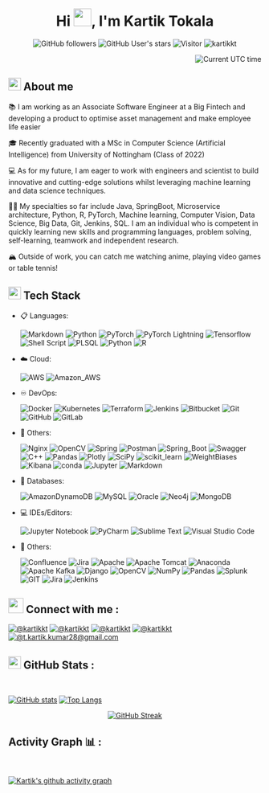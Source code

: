 <h1 align="center">Hi <img src="https://media.giphy.com/media/hvRJCLFzcasrR4ia7z/giphy.gif" width="35">, I'm Kartik Tokala</h1>

<div align = "center">

![GitHub followers](https://img.shields.io/github/followers/kartikkt?style=social)
![GitHub User's stars](https://img.shields.io/github/stars/kartikkt?style=social) 
![Visitor](https://visitor-badge.laobi.icu/badge?page_id=kartikkt.repoName) 
<img src="https://komarev.com/ghpvc/?username=kartikkt" alt="kartikkt" />

</div>

<div align = "right"> 

  ![Current UTC time](https://jojoee.jojoee.com/api/utcnowgif?utcnow)
 
</div>

## <img src="https://c.tenor.com/NCRHhqkXrJYAAAAi/programmers-go-internet.gif" width="25"> <b> About me </b>

📚 I am working as an Associate Software Engineer at a Big Fintech and developing a product to optimise asset management and make employee life easier

🎓 Recently graduated with a MSc in Computer Science (Artificial Intelligence) from University of Nottingham (Class of 2022)

💻 As for my future, I am eager to work with engineers and scientist to build innovative and cutting-edge solutions whilst leveraging machine learning and data science techniques.

💪🏽 My specialties so far include Java, SpringBoot, Microservice architecture, Python, R, PyTorch, Machine learning, Computer Vision, Data Science, Big Data, Git, Jenkins, SQL. I am an individual who is competent in quickly learning new skills and programming languages, problem solving, self-learning, teamwork and independent research. 

🏔 Outside of work, you can catch me watching anime, playing video games or table tennis!

 
## <img src="https://media2.giphy.com/media/QssGEmpkyEOhBCb7e1/giphy.gif?cid=ecf05e47a0n3gi1bfqntqmob8g9aid1oyj2wr3ds3mg700bl&rid=giphy.gif" width ="25"><b> Tech Stack </b>

<p align="center">

- 📋 Languages:   
  
    ![Markdown](https://img.shields.io/badge/markdown-%23000000.svg?style=for-the-badge&logo=markdown&logoColor=white)
    ![Python](https://img.shields.io/badge/python-3670A0?style=for-the-badge&logo=python&logoColor=ffdd54)
    ![PyTorch](https://img.shields.io/badge/PyTorch-EE4C2C?style=for-the-badge&logo=pytorch&logoColor=white) 
    ![PyTorch Lightning](https://img.shields.io/badge/PyTorch%20Lightning-792DE4?style=for-the-badge&logo=pytorch-lightning&logoColor=white)
    ![Tensorflow](https://img.shields.io/badge/TensorFlow-FF6F00?style=for-the-badge&logo=tensorflow&logoColor=white) 
    ![Shell Script](https://img.shields.io/badge/shell_script-%23121011.svg?style=for-the-badge&logo=gnu-bash&logoColor=white)
   ![PLSQL](https://img.shields.io/badge/PLSQL-F80000?style=for-the-badge&logo=oracle&logoColor=black)
  ![Python](https://img.shields.io/badge/Python-FFD43B?style=for-the-badge&logo=python&logoColor=blue)
   ![R](https://img.shields.io/badge/R-276DC3?style=for-the-badge&logo=r&logoColor=white)
  
- ☁️ Cloud:
  
    ![AWS](https://img.shields.io/badge/AWS-%23FF9900.svg?style=for-the-badge&logo=amazon-aws&logoColor=white)
    ![Amazon_AWS](https://img.shields.io/badge/Amazon_AWS-FF9900?style=for-the-badge&logo=amazonaws&logoColor=white)
- ♾️ DevOps:
  
    ![Docker](https://img.shields.io/badge/docker-%230db7ed.svg?style=for-the-badge&logo=docker&logoColor=white)
    ![Kubernetes](https://img.shields.io/badge/kubernetes-%23326ce5.svg?style=for-the-badge&logo=kubernetes&logoColor=white)
    ![Terraform](https://img.shields.io/badge/terraform-%235835CC.svg?style=for-the-badge&logo=terraform&logoColor=white)
    ![Jenkins](https://img.shields.io/badge/jenkins-%232C5263.svg?style=for-the-badge&logo=jenkins&logoColor=white)
    ![Bitbucket](https://img.shields.io/badge/bitbucket-%230047B3.svg?style=for-the-badge&logo=bitbucket&logoColor=white)
    ![Git](https://img.shields.io/badge/git-%23F05033.svg?style=for-the-badge&logo=git&logoColor=white)
    ![GitHub](https://img.shields.io/badge/github-%23121011.svg?style=for-the-badge&logo=github&logoColor=white)
    ![GitLab](https://img.shields.io/badge/gitlab-%23181717.svg?style=for-the-badge&logo=gitlab&logoColor=white)
  
 - 🥅 Others:
  
    ![Nginx](https://img.shields.io/badge/Nginx-009639?style=for-the-badge&logo=nginx&logoColor=white)
  ![OpenCV](https://img.shields.io/badge/OpenCV-27338e?style=for-the-badge&logo=OpenCV&logoColor=white)
  ![Spring](https://img.shields.io/badge/Spring-6DB33F?style=for-the-badge&logo=spring&logoColor=white)
   ![Postman](https://img.shields.io/badge/Postman-FF6C37?style=for-the-badge&logo=Postman&logoColor=white)
  ![Spring_Boot](https://img.shields.io/badge/Spring_Boot-F2F4F9?style=for-the-badge&logo=spring-boot)
   ![Swagger](https://img.shields.io/badge/Swagger-85EA2D?style=for-the-badge&logo=Swagger&logoColor=white)
   ![C++](https://img.shields.io/badge/C%2B%2B-00599C?style=for-the-badge&logo=c%2B%2B&logoColor=white)
   ![Pandas](https://img.shields.io/badge/Pandas-2C2D72?style=for-the-badge&logo=pandas&logoColor=white)
   ![Plotly](https://img.shields.io/badge/Plotly-239120?style=for-the-badge&logo=plotly&logoColor=white)
   ![SciPy](https://img.shields.io/badge/SciPy-654FF0?style=for-the-badge&logo=SciPy&logoColor=white)
  ![scikit_learn](https://img.shields.io/badge/scikit_learn-F7931E?style=for-the-badge&logo=scikit-learn&logoColor=white)
  ![WeightBiases](https://img.shields.io/badge/Weights_&_Biases-FFBE00?style=for-the-badge&logo=WeightsAndBiases&logoColor=white)
   ![Kibana](https://img.shields.io/badge/Kibana-005571?style=for-the-badge&logo=Kibana&logoColor=white)
   ![conda](https://img.shields.io/badge/conda-342B029.svg?&style=for-the-badge&logo=anaconda&logoColor=white)
   ![Jupyter](https://img.shields.io/badge/Jupyter-F37626.svg?&style=for-the-badge&logo=Jupyter&logoColor=white)
   ![Markdown](https://img.shields.io/badge/Markdown-000000?style=for-the-badge&logo=markdown&logoColor=white) 
  
- 💾 Databases:
  
    ![AmazonDynamoDB](https://img.shields.io/badge/Amazon%20DynamoDB-4053D6?style=for-the-badge&logo=Amazon%20DynamoDB&logoColor=white) 
    ![MySQL](https://img.shields.io/badge/mysql-%2300f.svg?style=for-the-badge&logo=mysql&logoColor=white)
    ![Oracle](https://img.shields.io/badge/Oracle-F80000?style=for-the-badge&logo=oracle&logoColor=black)
    ![Neo4j](https://img.shields.io/badge/Neo4j-018bff?style=for-the-badge&logo=neo4j&logoColor=white)
    ![MongoDB](https://img.shields.io/badge/MongoDB-4EA94B?style=for-the-badge&logo=mongodb&logoColor=white)  
  
- 💻 IDEs/Editors:
  
    ![Jupyter Notebook](https://img.shields.io/badge/jupyter-%23FA0F00.svg?style=for-the-badge&logo=jupyter&logoColor=white)
    ![PyCharm](https://img.shields.io/badge/pycharm-143?style=for-the-badge&logo=pycharm&logoColor=black&color=black&labelColor=green)
    ![Sublime Text](https://img.shields.io/badge/sublime_text-%23575757.svg?style=for-the-badge&logo=sublime-text&logoColor=important)
    ![Visual Studio Code](https://img.shields.io/badge/Visual%20Studio%20Code-0078d7.svg?style=for-the-badge&logo=visual-studio-code&logoColor=white)
  
- 🥅 Others:
  
    ![Confluence](https://img.shields.io/badge/confluence-%23172BF4.svg?style=for-the-badge&logo=confluence&logoColor=white)
    ![Jira](https://img.shields.io/badge/jira-%230A0FFF.svg?style=for-the-badge&logo=jira&logoColor=white)
    ![Apache](https://img.shields.io/badge/apache-%23D42029.svg?style=for-the-badge&logo=apache&logoColor=white)
    ![Apache Tomcat](https://img.shields.io/badge/apache%20tomcat-%23F8DC75.svg?style=for-the-badge&logo=apache-tomcat&logoColor=black)
    ![Anaconda](https://img.shields.io/badge/Anaconda-%2344A833.svg?style=for-the-badge&logo=anaconda&logoColor=white)
    ![Apache Kafka](https://img.shields.io/badge/Apache%20Kafka-000?style=for-the-badge&logo=apachekafka)
    ![Django](https://img.shields.io/badge/django-%23092E20.svg?style=for-the-badge&logo=django&logoColor=white)
    ![OpenCV](https://img.shields.io/badge/opencv-%23white.svg?style=for-the-badge&logo=opencv&logoColor=white)
    ![NumPy](https://img.shields.io/badge/numpy-%23013243.svg?style=for-the-badge&logo=numpy&logoColor=white)
    ![Pandas](https://img.shields.io/badge/pandas-%23150458.svg?style=for-the-badge&logo=pandas&logoColor=white)
    ![Splunk](https://img.shields.io/badge/Splunk-000000?style=for-the-badge&logo=Splunk&logoColor=white)
    ![GIT](https://img.shields.io/badge/GIT-E44C30?style=for-the-badge&logo=git&logoColor=white)
    ![Jira](https://img.shields.io/badge/Jira-0052CC?style=for-the-badge&logo=Jira&logoColor=white)
    ![Jenkins](https://img.shields.io/badge/Jenkins-D24939?style=for-the-badge&logo=Jenkins&logoColor=white)
    
</p>


  
## <img src="https://media.giphy.com/media/LnQjpWaON8nhr21vNW/giphy.gif" width='30'> Connect with me :

<div>
  
[![@kartikkt](https://img.icons8.com/fluency/48/000000/instagram-new.png "@anonymous._.kangaroo")](https://www.instagram.com/anonymous._.kangaroo/)
[![@kartikkt](https://img.icons8.com/fluency/48/000000/facebook.png "@kartikkumar")](https://www.facebook.com/puredemon.kartik/) 
[![@kartikkt](https://img.icons8.com/fluency/48/000000/linkedin.png "@kartik-kumar-tokala")](https://www.linkedin.com/in/kartik-kumar-tokala/) 
[![@kartikkt](https://img.icons8.com/fluency/48/000000/twitter-squared.png "@moshimoshi_you")](https://twitter.com/moshimoshi_you)
[![@t.kartik.kumar28@gmail.com](https://img.icons8.com/fluency/48/000000/apple-mail.png "@t.kartik.kumar28@gmail.com")](t.kartik.kumar28@gmail.com)

</div>


## <img src="https://media.giphy.com/media/iY8CRBdQXODJSCERIr/giphy.gif" width="25">  GitHub Stats  :

<br>

[![GitHub stats](https://github-readme-stats.vercel.app/api?username=Kartik&show_icons=true&count_private=true&theme=darcula&hide_border=true&hide=issues,contribs&bg_color=00000000)](https://github.com/kartikkt/github-readme-stats) 
[![Top Langs](https://github-readme-stats.vercel.app/api/top-langs/?username=kartikkt&hide_border=true&theme=darcula&bg_color=00000000&langs_count=6&hide=jupyter%20notebook,tex,css,php)](https://github.com/kartikkt/github-readme-stats) 

<div align="center">
  
  [![GitHub Streak](https://github-readme-streak-stats.herokuapp.com?user=kartikkt&theme=darcula&hide_border=true&background=FFFFFF00&card_width=100px)](https://git.io/streak-stats)

 </div>

 

## Activity Graph 📊 :

<br>

[![Kartik's github activity graph](https://activity-graph.herokuapp.com/graph?username=kartikkt&bg_color=000&color=fff&line=00E676&point=fff&hide_border=true)](https://github.com/ashutosh00710/github-readme-activity-graph)


<!---
kartikkt/kartikkt is a ✨ special ✨ repository because its `README.md` (this file) appears on your GitHub profile.
You can click the Preview link to take a look at your changes.
--->
